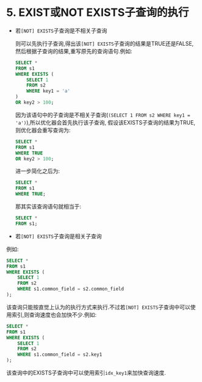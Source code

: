 # 5. EXIST或NOT EXISTS子查询的执行

- 若`[NOT] EXISTS`子查询是不相关子查询

    则可以先执行子查询,得出该`[NOT] EXISTS`子查询的结果是TRUE还是FALSE,然后根据子查询的结果,重写原先的查询语句.例如:
    
    ```sql
    SELECT *
    FROM s1 
    WHERE EXISTS (
        SELECT 1
        FROM s2
        WHERE key1 = 'a'
    ) 
    OR key2 > 100;
    ```
    
    因为该语句中的子查询是不相关子查询(`(SELECT 1 FROM s2 WHERE key1 = 'a')`),所以优化器会首先执行该子查询,
    假设该EXISTS子查询的结果为TRUE,则优化器会重写查询为:
    
    ```sql
    SELECT *
    FROM s1 
    WHERE TRUE
    OR key2 > 100;
    ```
    
    进一步简化之后为:
    
    ```sql
    SELECT *
    FROM s1 
    WHERE TRUE;
    ```
    
    那其实该查询语句就相当于:
    
    ```sql
    SELECT *
    FROM s1;
    ```
  
- 若`[NOT] EXISTS`子查询是相关子查询

例如:

```sql
SELECT *
FROM s1 
WHERE EXISTS (
    SELECT 1
    FROM s2
    WHERE s1.common_field = s2.common_field
);
```

该查询只能按直觉上认为的执行方式来执行.不过若`[NOT] EXISTS`子查询中可以使用索引,则查询速度也会加快不少.例如:

```sql
SELECT *
FROM s1 
WHERE EXISTS (
    SELECT 1
    FROM s2
    WHERE s1.common_field = s2.key1
);
```

该查询中的EXISTS子查询中可以使用索引`idx_key1`来加快查询速度.
